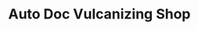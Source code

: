 ---
title: "Auto Doc Vulcanizing Shop"
url: /cagayan-de-oro/auto-doc-vulcanizing-shop/
shop: shop
---
